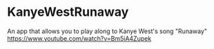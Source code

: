 # KanyeWestRunaway
An app that allows you to play along to Kanye West's song "Runaway"
https://www.youtube.com/watch?v=Bm5iA4Zupek
